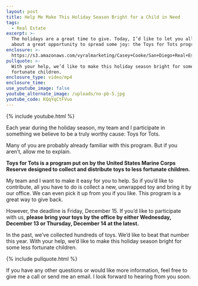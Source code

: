 ```yaml
---
layout: post
title: Help Me Make This Holiday Season Bright for a Child in Need
tags:
  - Real Estate
excerpt: >-
  The holidays are a great time to give. Today, I’d like to let you all know
  about a great opportunity to spread some joy: the Toys for Tots program.
enclosure: >-
  https://s3.amazonaws.com/vyralmarketing/Casey+Cooke/San+Diego+Real+Estate+Agent-+Make+This+Holiday+Season+Bright+for+a+Child+in+Need.mp4
pullquote: >-
  With your help, we’d like to make this holiday season bright for some less
  fortunate children.
enclosure_type: video/mp4
enclosure_time:
use_youtube_image: false
youtube_alternate_image: /uploads/no-pb-5.jpg
youtube_code: KQqYqCtFVuo
---
```



{% include youtube.html %}

Each year during the holiday season, my team and I participate in something we believe to be a truly worthy cause: Toys for Tots.

Many of you are probably already familiar with this program. But if you aren’t, allow me to explain.

**Toys for Tots is a program put on by the United States Marine Corps Reserve designed to collect and distribute toys to less fortunate children.**

My team and I want to make it easy for you to help. So if you’d like to contribute, all you have to do is collect a new, unwrapped toy and bring it by our office. We can even pick it up from you if you like. This program is a great way to give back.

However, the deadline is Friday, December 15. If you’d like to participate with us, **please bring your toys by the office by either Wednesday, December 13 or Thursday, December 14 at the latest.**

In the past, we’ve collected hundreds of toys. We’d like to beat that number this year. With your help, we’d like to make this holiday season bright for some less fortunate children.

{% include pullquote.html %}

If you have any other questions or would like more information, feel free to give me a call or send me an email. I look forward to hearing from you soon.<br>